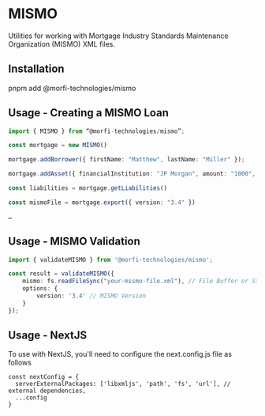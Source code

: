 # MISMO

Utilities for working with Mortgage Industry Standards Maintenance Organization (MISMO) XML files.

## Installation

pnpm add @morfi-technologies/mismo

## Usage - Creating a MISMO Loan

```ts
import { MISMO } from “@morfi-technologies/mismo”;

const mortgage = new MISMO()

mortgage.addBorrower({ firstName: "Matthew", lastName: "Miller" });

mortgage.addAsset({ financialInstitution: "JP Morgan", amount: "1000", … })

const liabilities = mortgage.getLiabilities()

const mismoFile = mortgage.export({ version: "3.4" })

…

```

## Usage - MISMO Validation

```ts
import { validateMISMO } from '@morfi-technologies/mismo';

const result = validateMISMO({
    mismo: fs.readFileSync("your-mismo-file.xml"), // File Buffer or String
    options: {
        version: '3.4' // MISMO Version
    }
});
```
## Usage - NextJS

To use with NextJS, you'll need to configure the next.config.js file as follows

```
const nextConfig = {
  serverExternalPackages: ['libxmljs', 'path', 'fs', 'url'], // external dependencies,
  ...config
}

```